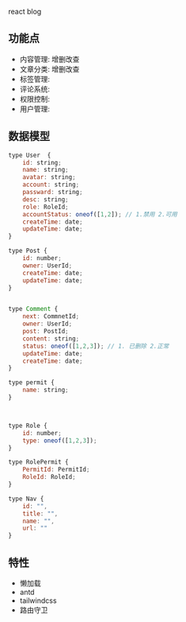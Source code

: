 react blog

## 功能点

- 内容管理: 增删改查
- 文章分类: 增删改查
- 标签管理:
- 评论系统:
- 权限控制:
- 用户管理:

## 数据模型

```js
type User  {
    id: string;
    name: string;
    avatar: string;
    account: string;
    passward: string;
    desc: string;
    role: RoleId;
    accountStatus: oneof([1,2]); // 1.禁用 2.可用
    createTime: date;
    updateTime: date;
}

type Post {
    id: number;
    owner: UserId;
    createTime: date;
    updateTime: date;
}


type Comment {
    next: CommnetId;
    owner: UserId;
    post: PostId;
    content: string;
    status: oneof([1,2,3]); // 1. 已删除 2.正常
    updateTime: date;
    createTime: date;
}

type permit {
    name: string;
}



type Role {
    id: number;
    type: oneof([1,2,3]);
}

type RolePermit {
    PermitId: PermitId;
    RoleId: RoleId;
}

type Nav {
    id: "",
    title: "",
    name: "",
    url: ""
}
```

## 特性
- 懒加载
- antd
- tailwindcss
- 路由守卫